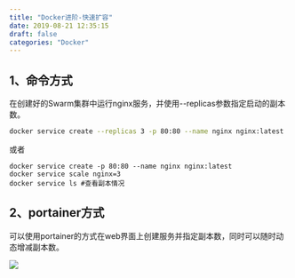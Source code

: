 ```yaml
---
title: "Docker进阶-快速扩容"
date: 2019-08-21 12:35:15
draft: false
categories: "Docker"
---
```


## 1、命令方式

在创建好的Swarm集群中运行nginx服务，并使用--replicas参数指定启动的副本数。

``` bash
docker service create --replicas 3 -p 80:80 --name nginx nginx:latest
```

或者

``` ba
docker service create -p 80:80 --name nginx nginx:latest
docker service scale nginx=3
docker service ls #查看副本情况
```

## 2、portainer方式

可以使用portainer的方式在web界面上创建服务并指定副本数，同时可以随时动态增减副本数。

![](https://ueyao.github.io/image-hosting/blog/2019/8/docker-rapid-expansion-01.png)